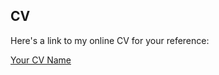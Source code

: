 ## CV

Here's a link to my online CV for your reference:

[Your CV Name](https://samtogo407.github.io/cv/)
